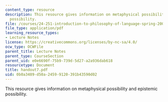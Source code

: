 ```yaml
---
content_type: resource
description: This resource gives information on metaphysical possibility and epistemic
  possibility.
file: /courses/24-251-introduction-to-philosophy-of-language-spring-2005/0b0a3489d50a24599120391b43590d02_handout7.pdf
file_type: application/pdf
learning_resource_types:
- Lecture Notes
license: https://creativecommons.org/licenses/by-nc-sa/4.0/
ocw_type: OCWFile
parent_title: Lecture Notes
parent_type: CourseSection
parent_uid: e0e6690f-75b9-739d-5d27-a2a936dab618
resourcetype: Document
title: handout7.pdf
uid: 0b0a3489-d50a-2459-9120-391b43590d02
---
```

This resource gives information on metaphysical possibility and epistemic possibility.